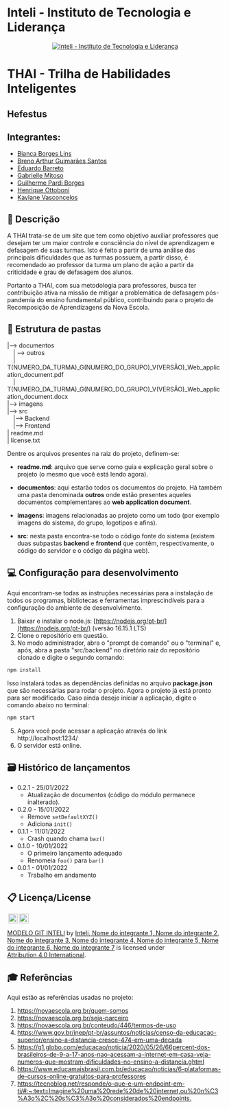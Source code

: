 # Inteli - Instituto de Tecnologia e Liderança 

<p align="center">
<a href= "https://www.inteli.edu.br/"><img src="https://www.inteli.edu.br/wp-content/uploads/2021/08/20172028/marca_1-2.png" alt="Inteli - Instituto de Tecnologia e Liderança" border="0"></a>
</p>

# THAI - Trilha de Habilidades Inteligentes

## Hefestus

## Integrantes: 
- <a href="https://www.linkedin.com/in/bianca-borges-969586206/">Bianca Borges Lins</a>
- <a href="https://www.linkedin.com/in/breno-santos-0843131b8/">Breno Arthur Guimarães Santos</a>
- <a href="https://www.linkedin.com/in/eduardosbarreto/">Eduardo Barreto</a> 
- <a href="https://www.linkedin.com/in/gabrielle-mitoso-6253a219b/">Gabrielle Mitoso</a> 
- <a href="https://www.linkedin.com/in/guilherme-pardi-87b815264/">Guilherme Pardi Borges</a>
- <a href="https://www.linkedin.com/in/henrique-ottoboni-magalh%C3%A3es-77b950264">Henrique Ottoboni</a> 
- <a href="https://www.linkedin.com/in/kaylanevasconcelos/">Kaylane Vasconcelos</a>

## 📝 Descrição

A THAI trata-se de um site que tem como objetivo auxiliar professores que desejam ter um maior controle e consciência do nível de aprendizagem e defasagem de suas turmas. Isto é feito a partir de uma análise das principais dificuldades que as turmas possuem, a partir disso, é recomendado ao professor da turma um plano de ação a partir da criticidade e grau de defasagem dos alunos.

Portanto a THAI, com sua metodologia para professores, busca ter contribuição ativa na missão de mitigar a problemática de defasagem pós-pandemia do ensino fundamental público, contribuindo para o projeto de Recomposição de Aprendizagens da Nova Escola.


## 📁 Estrutura de pastas

|--> documentos<br>
  &emsp;| --> outros <br>
  &emsp;| T(NUMERO_DA_TURMA)_G(NUMERO_DO_GRUPO)_V(VERSÃO)_Web_application_document.pdf<br>
  &emsp;| T(NUMERO_DA_TURMA)_G(NUMERO_DO_GRUPO)_V(VERSÃO)_Web_application_document.docx<br>
|--> imagens<br>
|--> src<br>
  &emsp;|--> Backend<br>
  &emsp;|--> Frontend<br>
| readme.md<br>
| license.txt

Dentre os arquivos presentes na raiz do projeto, definem-se:

- <b>readme.md</b>: arquivo que serve como guia e explicação geral sobre o projeto (o mesmo que você está lendo agora).

- <b>documentos</b>: aqui estarão todos os documentos do projeto. Há também uma pasta denominada <b>outros</b> onde estão presentes aqueles documentos complementares ao <b>web application document</b>.

- <b>imagens</b>: imagens relacionadas ao projeto como um todo (por exemplo imagens do sistema, do grupo, logotipos e afins).

- <b>src</b>: nesta pasta encontra-se todo o código fonte do sistema (existem duas subpastas <b>backend</b> e <b>frontend</b> que contêm, respectivamente, o código do servidor e o código da página web).

## 💻 Configuração para desenvolvimento

Aqui encontram-se todas as instruções necessárias para a instalação de todos os programas, bibliotecas e ferramentas imprescindíveis para a configuração do ambiente de desenvolvimento.

1.  Baixar e instalar o node.js:  [https://nodejs.org/pt-br/](https://nodejs.org/pt-br/) (versão 16.15.1 LTS)
2. Clone o repositório em questão.
3.  No modo administrador, abra o "prompt de comando" ou o "terminal" e, após,  abra a pasta "src/backend" no diretório raiz do repositório clonado e digite o segundo comando:

```sh
npm install
```

Isso instalará todas as dependências definidas no arquivo <b>package.json</b> que são necessárias para rodar o projeto. Agora o projeto já está pronto para ser modificado. Caso ainda deseje iniciar a aplicação, digite o comando abaixo no terminal:

```sh
npm start
```
5. Agora você pode acessar a aplicação através do link http://localhost:1234/
6. O servidor está online.


## 🗃 Histórico de lançamentos

* 0.2.1 - 25/01/2022
    * Atualização de documentos (código do módulo permanece inalterado).
* 0.2.0 - 15/01/2022
    * Remove `setDefaultXYZ()`
    * Adiciona `init()`
* 0.1.1 - 11/01/2022
    * Crash quando chama `baz()`
* 0.1.0 - 10/01/2022
    * O primeiro lançamento adequado
    * Renomeia `foo()` para `bar()`
* 0.0.1 - 01/01/2022
    * Trabalho em andamento

## 📋 Licença/License

<img style="height:22px!important;margin-left:3px;vertical-align:text-bottom;" src="https://mirrors.creativecommons.org/presskit/icons/cc.svg?ref=chooser-v1"><img style="height:22px!important;margin-left:3px;vertical-align:text-bottom;" src="https://mirrors.creativecommons.org/presskit/icons/by.svg?ref=chooser-v1"><p xmlns:cc="http://creativecommons.org/ns#" xmlns:dct="http://purl.org/dc/terms/"><a property="dct:title" rel="cc:attributionURL" href="https://github.com/Spidus/Teste_Final_1">MODELO GIT INTELI</a> by <a rel="cc:attributionURL dct:creator" property="cc:attributionName" href="https://www.yggbrasil.com.br/vr">Inteli, Nome do integrante 1, Nome do integrante 2, Nome do integrante 3, Nome do integrante 4, Nome do integrante 5, Nome do integrante 6, Nome do integrante 7</a> is licensed under <a href="http://creativecommons.org/licenses/by/4.0/?ref=chooser-v1" target="_blank" rel="license noopener noreferrer" style="display:inline-block;">Attribution 4.0 International</a>.</p>

## 🎓 Referências

Aqui estão as referências usadas no projeto:

1. <https://novaescola.org.br/quem-somos>
2. <https://novaescola.org.br/seja-parceiro>
3. <https://novaescola.org.br/conteudo/446/termos-de-uso>
4. <https://www.gov.br/inep/pt-br/assuntos/noticias/censo-da-educacao-superior/ensino-a-distancia-cresce-474-em-uma-decada>
5. <https://g1.globo.com/educacao/noticia/2020/05/26/66percent-dos-brasileiros-de-9-a-17-anos-nao-acessam-a-internet-em-casa-veja-numeros-que-mostram-dificuldades-no-ensino-a-distancia.ghtml>
6. <https://www.educamaisbrasil.com.br/educacao/noticias/6-plataformas-de-cursos-online-gratuitos-para-professores>
7. <https://tecnoblog.net/responde/o-que-e-um-endpoint-em-ti/#:~:text=Imagine%20uma%20rede%20de%20internet,ou%20n%C3%A3o%2C%20s%C3%A3o%20considerados%20endpoints.>
